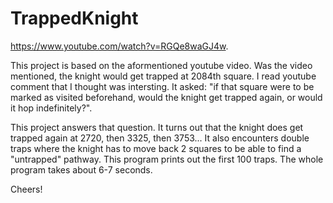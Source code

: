 # TrappedKnight
https://www.youtube.com/watch?v=RGQe8waGJ4w. 

This project is based on the aformentioned youtube video. Was the video mentioned, the knight would get trapped at 2084th square. I read youtube comment that
I thought was intersting. It asked: "if that square were to be marked as visited beforehand, would the knight get trapped again, or would it hop indefinitely?". 

This project answers that question. It turns out that the knight does get trapped again at 2720, then 3325, then 3753... It also encounters double traps where 
the knight has to move back 2 squares to be able to find a "untrapped" pathway. This program prints out the first 100 traps. The whole program takes about 6-7 
seconds.

Cheers!
